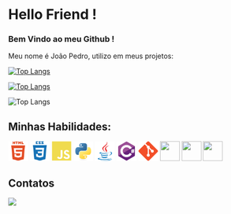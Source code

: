 # Hello Friend !

### Bem Vindo ao meu Github !

Meu nome é João Pedro, utilizo em meus projetos:

[![Top Langs](https://github-readme-stats.vercel.app/api/top-langs/?username=joaopedro116)](https://github.com/joaopedro116/github-readme-stats)

[![Top Langs](https://github-readme-stats.vercel.app/api/top-langs/?username=joaopedro116&layout=pie)](https://github.com/joaopedro116/github-readme-stats)

![Top Langs](https://github-readme-stats.vercel.app/api/top-langs/?username=joaopedro116&langs_count=8)

## Minhas Habilidades: 

 <p align="left">
    <img src="https://raw.githubusercontent.com/devicons/devicon/master/icons/html5/html5-plain-wordmark.svg" alt="html5"  width="40" height="40">
    <img src="https://raw.githubusercontent.com/devicons/devicon/master/icons/css3/css3-plain-wordmark.svg" alt="css3"  width="40" height="40">
    <img src="https://raw.githubusercontent.com/devicons/devicon/master/icons/javascript/javascript-plain.svg" alt="javascript"  width="40" height="40">
    <img src="https://raw.githubusercontent.com/devicons/devicon/master/icons/python/python-original.svg" alt="python" width="40" height="40">
    <img src="https://github.com/devicons/devicon/blob/master/icons/java/java-original.svg" alt="java"  width="40" height="40">
    <img src="https://raw.githubusercontent.com/devicons/devicon/master/icons/csharp/csharp-original.svg" width="40" height="40">
    <img src="https://raw.githubusercontent.com/devicons/devicon/master/icons/git/git-original.svg" width="40" height="40">
    <img src="https://cdn.jsdelivr.net/gh/devicons/devicon/icons/debian/debian-original.svg" width="40" height="40" />
     <img src="https://cdn.jsdelivr.net/gh/devicons/devicon/icons/linux/linux-original.svg" width="40" height="40" />
    <img src="https://cdn.jsdelivr.net/gh/devicons/devicon/icons/windows8/windows8-original.svg" width="40" height="40" />
  </p>

## Contatos

  <a href="https://www.linkedin.com/in/joaopedro116" target="_blank"><img src="https://img.shields.io/badge/-LinkedIn-%230077B5?style=for-the-badge&logo=linkedin&logoColor=white" target="_blank"></a>
  
